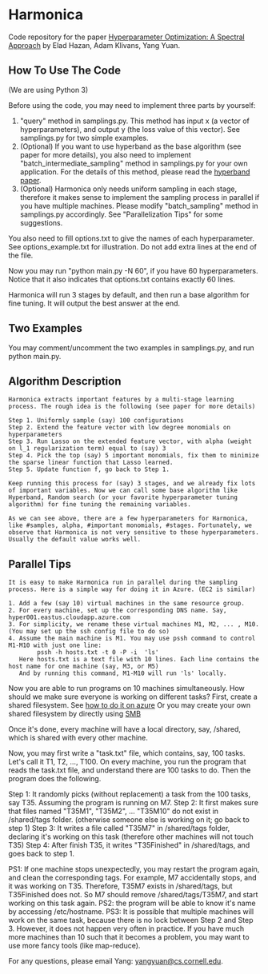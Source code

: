 # Harmonica
Code repository for the paper [Hyperparameter Optimization: A Spectral Approach](https://arxiv.org/abs/1706.00764) by Elad Hazan, Adam Klivans, Yang Yuan.

## How To Use The Code

(We are using Python 3)

Before using the code, you may need to implement three parts by yourself:
1. "query" method in samplings.py. This method has input x (a vector of hyperparameters), and output y (the loss value of this vector). See samplings.py for two simple examples.
2. (Optional) If you want to use hyperband as the base algorithm (see paper for more details), you also need to implement "batch_intermediate_sampling" method in samplings.py for your own application. For the details of this method, please read the [hyperband paper](https://arxiv.org/abs/1603.06560).
3. (Optional) Harmonica only needs uniform sampling in each stage, therefore it makes sense to implement the sampling process in parallel if you have multiple machines. Please modify "batch_sampling" method in samplings.py accordingly. See "Parallelization Tips" for some suggestions.

You also need to fill options.txt to give the names of each hyperparameter. See options_example.txt for illustration. Do not add extra lines at the end of the file.

Now you may run "python main.py -N 60", if you have 60 hyperparameters. Notice that it also indicates that options.txt contains exactly 60 lines.

Harmonica will run 3 stages by default, and then run a base algorithm for fine tuning. It will output the best answer at the end.

## Two Examples

You may comment/uncomment the two examples in samplings.py, and run python main.py.

## Algorithm Description

    Harmonica extracts important features by a multi-stage learning process. The rough idea is the following (see paper for more details)

    Step 1. Uniformly sample (say) 100 configurations
    Step 2. Extend the feature vector with low degree monomials on hyperparameters
    Step 3. Run Lasso on the extended feature vector, with alpha (weight on l_1 regularization term) equal to (say) 3
    Step 4. Pick the top (say) 5 important monomials, fix them to minimize the sparse linear function that Lasso learned.
    Step 5. Update function f, go back to Step 1.

    Keep running this process for (say) 3 stages, and we already fix lots of important variables. Now we can call some base algorithm like Hyperband, Random search (or your favorite hyperparameter tuning algorithm) for fine tuning the remaining variables.

    As we can see above, there are a few hyperparameters for Harmonica, like #samples, alpha, #important monomials, #stages. Fortunately, we observe that Harmonica is not very sensitive to those hyperparameters. Usually the default value works well.

## Parallel Tips
    It is easy to make Harmonica run in parallel during the sampling process. Here is a simple way for doing it in Azure. (EC2 is similar)

    1. Add a few (say 10) virtual machines in the same resource group.
    2. For every machine, set up the corresponding DNS name. Say, hyper001.eastus.cloudapp.azure.com
    3. For simplicity, we rename these virtual machines M1, M2, ... , M10. (You may set up the ssh config file to do so)
    4. Assume the main machine is M1. You may use pssh command to control M1-M10 with just one line:
            pssh -h hosts.txt -t 0 -P -i  'ls'
       Here hosts.txt is a text file with 10 lines. Each line contains the host name for one machine (say, M3, or M5)
       And by running this command, M1-M10 will run 'ls' locally.

   Now you are able to run programs on 10 machines simultaneously. How should we make sure everyone is working on different tasks?
   First, create a shared filesystem. See [how to do it on azure](https://docs.microsoft.com/en-us/azure/storage/storage-how-to-use-files-linux)
   Or you may create your own shared filesystem by directly using [SMB](https://help.ubuntu.com/community/How%20to%20Create%20a%20Network%20Share%20Via%20Samba%20Via%20CLI%20%28Command-line%20interface/Linux%20Terminal%29%20-%20Uncomplicated%2C%20Simple%20and%20Brief%20Way%21)

   Once it's done, every machine will have a local directory, say, /shared, which is shared with every other machine.

   Now, you may first write a "task.txt" file, which contains, say, 100 tasks. Let's call it T1, T2, ..., T100.
   On every machine, you run the program that reads the task.txt file, and understand there are 100 tasks to do. Then the program does the following.

   Step 1: It randomly picks (without replacement) a task from the 100 tasks, say T35. Assuming the program is running on M7.
   Step 2: It first makes sure that files named "T35M1", "T35M2", ... "T35M10" do not exist in /shared/tags folder. (otherwise someone else is working on it; go back to step 1)
   Step 3: It writes a file called "T35M7" in /shared/tags folder, declaring it's working on this task (therefore other machines will not touch T35)
   Step 4: After finish T35, it writes "T35Finished" in /shared/tags, and goes back to step 1.

   PS1: If one machine stops unexpectedly, you may restart the program again, and clean the corresponding tags. For example, M7 accidentally stops,
   and it was working on T35. Therefore, T35M7 exists in /shared/tags, but T35Finished does not. So M7 should remove /shared/tags/T35M7,
   and start working on this task again.
   PS2: the program will be able to know it's name by accessing /etc/hostname.
   PS3: It is possible that multiple machines will work on the same task, because there is no lock between Step 2 and Step 3.
   However, it does not happen very often in practice. If you have much more machines than 10 such that it becomes a problem, you may want to use more fancy tools (like map-reduce).


For any questions, please email Yang: yangyuan@cs.cornell.edu.